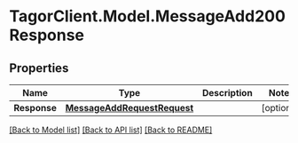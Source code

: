 # TagorClient.Model.MessageAdd200Response

## Properties

Name | Type | Description | Notes
------------ | ------------- | ------------- | -------------
**Response** | [**MessageAddRequestRequest**](MessageAddRequestRequest.md) |  | [optional] 

[[Back to Model list]](../README.md#documentation-for-models) [[Back to API list]](../README.md#documentation-for-api-endpoints) [[Back to README]](../README.md)

